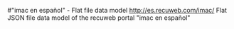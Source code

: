 #"imac en español" - Flat file data model
http://es.recuweb.com/imac/
Flat JSON file data model of the recuweb portal "imac en español"
